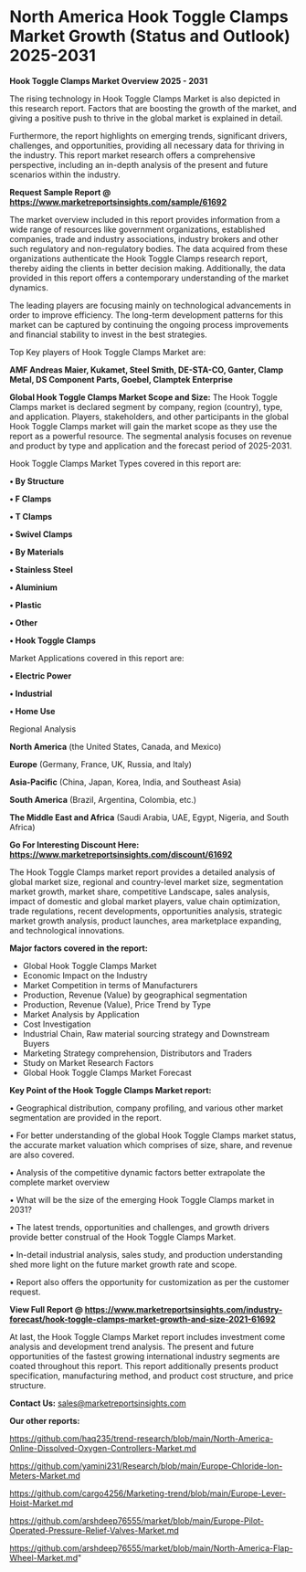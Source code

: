# North America Hook Toggle Clamps Market Growth (Status and Outlook) 2025-2031

<Strong> Hook Toggle Clamps Market Overview 2025 - 2031</strong>

The rising technology in Hook Toggle Clamps Market is also depicted in this research report. Factors that are boosting the growth of the market, and giving a positive push to thrive in the global market is explained in detail.

Furthermore, the report highlights on emerging trends, significant drivers, challenges, and opportunities, providing all necessary data for thriving in the industry. This report market research offers a comprehensive perspective, including an in-depth analysis of the present and future scenarios within the industry.

<strong>Request Sample Report @ <a href=https://www.marketreportsinsights.com/sample/61692>https://www.marketreportsinsights.com/sample/61692</a></strong>

The market overview included in this report provides information from a wide range of resources like government organizations, established companies, trade and industry associations, industry brokers and other such regulatory and non-regulatory bodies. The data acquired from these organizations authenticate the Hook Toggle Clamps research report, thereby aiding the clients in better decision making. Additionally, the data provided in this report offers a contemporary understanding of the market dynamics.

The leading players are focusing mainly on technological advancements in order to improve efficiency. The long-term development patterns for this market can be captured by continuing the ongoing process improvements and financial stability to invest in the best strategies.

Top Key players of Hook Toggle Clamps Market are:

<strong>AMF Andreas Maier, Kukamet, Steel Smith, DE-STA-CO, Ganter, Clamp Metal, DS Component Parts, Goebel, Clamptek Enterprise</strong>

<strong><b>Global Hook Toggle Clamps Market Scope and Size:</b></strong>
The Hook Toggle Clamps market is declared segment by company, region (country), type, and application. Players, stakeholders, and other participants in the global Hook Toggle Clamps market will gain the market scope as they use the report as a powerful resource. The segmental analysis focuses on revenue and product by type and application and the forecast period of 2025-2031.

Hook Toggle Clamps Market Types covered in this report are:

<strong>• By Structure

• F Clamps

• T Clamps

• Swivel Clamps

• By Materials

• Stainless Steel

• Aluminium

• Plastic

• Other

• Hook Toggle Clamps</strong>

Market Applications covered in this report are:

<strong>• Electric Power

• Industrial

• Home Use</strong> 

Regional Analysis

<strong>North America</strong> (the United States, Canada, and Mexico)

<strong>Europe</strong> (Germany, France, UK, Russia, and Italy)

<strong>Asia-Pacific</strong> (China, Japan, Korea, India, and Southeast Asia)

<strong>South America</strong> (Brazil, Argentina, Colombia, etc.)

<strong>The Middle East and Africa</strong> (Saudi Arabia, UAE, Egypt, Nigeria, and South Africa)

<strong>Go For Interesting Discount Here: <a href=https://www.marketreportsinsights.com/discount/61692>https://www.marketreportsinsights.com/discount/61692</a></strong>

The Hook Toggle Clamps market report provides a detailed analysis of global market size, regional and country-level market size, segmentation market growth, market share, competitive Landscape, sales analysis, impact of domestic and global market players, value chain optimization, trade regulations, recent developments, opportunities analysis, strategic market growth analysis, product launches, area marketplace expanding, and technological innovations.

<strong><b>Major factors covered in the report:</b></strong>
<ul>
  <li>Global Hook Toggle Clamps Market </li>
  <li>Economic Impact on the Industry</li>
  <li>Market Competition in terms of Manufacturers</li>
  <li>Production, Revenue (Value) by geographical segmentation</li>
  <li>Production, Revenue (Value), Price Trend by Type</li>
  <li>Market Analysis by Application</li>
  <li>Cost Investigation</li>
  <li>Industrial Chain, Raw material sourcing strategy and Downstream Buyers</li>
  <li>Marketing Strategy comprehension, Distributors and Traders</li>
  <li>Study on Market Research Factors</li>
  <li>Global Hook Toggle Clamps Market Forecast</li>
</ul>

<strong><b>Key Point of the Hook Toggle Clamps Market report:</b></strong>

• Geographical distribution, company profiling, and various other market segmentation are provided in the report.

• For better understanding of the global Hook Toggle Clamps market status, the accurate market valuation which comprises of size, share, and revenue are also covered.

• Analysis of the competitive dynamic factors better extrapolate the complete market overview

• What will be the size of the emerging Hook Toggle Clamps market in 2031?

• The latest trends, opportunities and challenges, and growth drivers provide better construal of the Hook Toggle Clamps Market.

• In-detail industrial analysis, sales study, and production understanding shed more light on the future market growth rate and scope.

• Report also offers the opportunity for customization as per the customer request.

<strong><b>View Full Report @ <a href=https://www.marketreportsinsights.com/industry-forecast/hook-toggle-clamps-market-growth-and-size-2021-61692>https://www.marketreportsinsights.com/industry-forecast/hook-toggle-clamps-market-growth-and-size-2021-61692</a></b></strong>


At last, the Hook Toggle Clamps Market report includes investment come analysis and development trend analysis. The present and future opportunities of the fastest growing international industry segments are coated throughout this report. This report additionally presents product specification, manufacturing method, and product cost structure, and price structure.

<strong>Contact Us:</strong>
sales@marketreportsinsights.com

<strong>Our other reports:</strong>

<a href=https://github.com/haq235/trend-research/blob/main/North-America-Online-Dissolved-Oxygen-Controllers-Market.md>https://github.com/haq235/trend-research/blob/main/North-America-Online-Dissolved-Oxygen-Controllers-Market.md</a>

<a href=https://github.com/yamini231/Research/blob/main/Europe-Chloride-Ion-Meters-Market.md>https://github.com/yamini231/Research/blob/main/Europe-Chloride-Ion-Meters-Market.md</a>

<a href=https://github.com/cargo4256/Marketing-trend/blob/main/Europe-Lever-Hoist-Market.md>https://github.com/cargo4256/Marketing-trend/blob/main/Europe-Lever-Hoist-Market.md</a>

<a href=https://github.com/arshdeep76555/market/blob/main/Europe-Pilot-Operated-Pressure-Relief-Valves-Market.md>https://github.com/arshdeep76555/market/blob/main/Europe-Pilot-Operated-Pressure-Relief-Valves-Market.md</a>

<a href=https://github.com/arshdeep76555/market/blob/main/North-America-Flap-Wheel-Market.md>https://github.com/arshdeep76555/market/blob/main/North-America-Flap-Wheel-Market.md</a>"
